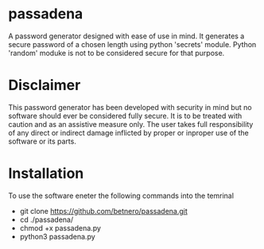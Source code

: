 # passadena
A password generator designed with ease of use in mind. 
It generates a secure password of a chosen length using python 'secrets' module.
Python 'random' moduke is not to be considered secure for that purpose.

# Disclaimer

This password generator has been developed with security in mind but no software should ever be considered fully secure. It is to be treated with caution and as an assistive measure only.
The user takes full responsibility of any direct or indirect damage inflicted by proper or inproper use of the software or its parts.

# Installation
   To use the software eneter the following commands into the temrinal
   - git clone https://github.com/betnero/passadena.git
   - cd ./passadena/
   - chmod +x passadena.py
   - python3 passadena.py

